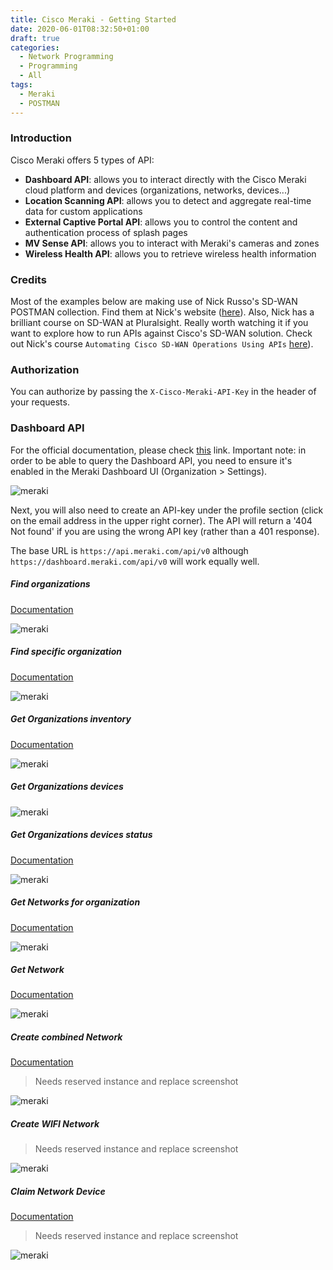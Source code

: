 ```yaml
---
title: Cisco Meraki - Getting Started
date: 2020-06-01T08:32:50+01:00
draft: true
categories:
  - Network Programming
  - Programming
  - All
tags:
  - Meraki
  - POSTMAN
---
```

### Introduction

Cisco Meraki offers 5 types of API:

- **Dashboard API**: allows you to interact directly with the Cisco Meraki cloud platform and devices (organizations, networks, devices...)
- **Location Scanning API**: allows you to detect and aggregate real-time data for custom applications
- **External Captive Portal API**: allows you to control the content and authentication process of splash pages
- **MV Sense API**: allows you to interact with Meraki's cameras and zones
- **Wireless Health API**: allows you to retrieve wireless health information

### Credits

Most of the examples below are making use of Nick Russo's SD-WAN POSTMAN collection. Find them at Nick's website ([here](http://njrusmc.net/jobaid/jobaid.html)). Also, Nick has a brilliant course on SD-WAN at Pluralsight. Really worth watching it if you want to explore how to run APIs against Cisco's SD-WAN solution. Check out Nick's course `Automating Cisco SD-WAN Operations Using APIs` [here](https://app.pluralsight.com/library/courses/automating-cisco-sd-wan-operations-using-apis/table-of-contents)).


### Authorization

You can authorize by passing the `X-Cisco-Meraki-API-Key` in the header of your requests.

### Dashboard API

For the official documentation, please check [this](https://developer.cisco.com/meraki/api/#/rest/guides/rest-api-quick-start) link. Important note: in order to be able to query the Dashboard API, you need to ensure it's enabled in the Meraki Dashboard UI (Organization > Settings).

![meraki](/images/2020-06-01-1a.png)

Next, you will also need to create an API-key under the profile section (click on the email address in the upper right corner). The API will return a '404 Not found' if you are using the wrong API key (rather than a 401 response).

The base URL is `https://api.meraki.com/api/v0` although `https://dashboard.meraki.com/api/v0` will work equally well.

##### Find organizations

[Documentation](https://developer.cisco.com/meraki/api/#/rest/api-endpoints/organizations/get-organizations)

![meraki](/images/2020-06-01-1.png)

##### Find specific organization

[Documentation](https://developer.cisco.com/meraki/api/#/rest/api-endpoints/organizations/get-organization)

![meraki](/images/2020-06-01-2.png)

##### Get Organizations inventory

[Documentation](https://developer.cisco.com/meraki/api/#/rest/api-endpoints/organizations/get-organization-inventory)

![meraki](/images/2020-06-01-3.png)

##### Get Organizations devices

![meraki](/images/2020-06-01-4.png)

##### Get Organizations devices status

[Documentation](https://developer.cisco.com/meraki/api/#/rest/api-endpoints/organizations/get-organization-device-statuses)

![meraki](/images/2020-06-01-5.png)

##### Get Networks for organization

[Documentation](https://developer.cisco.com/meraki/api/#/rest/api-endpoints/networks/get-organization-networks)

![meraki](/images/2020-06-01-6.png)

##### Get Network

[Documentation](https://developer.cisco.com/meraki/api/#/rest/api-endpoints/networks/get-network)

![meraki](/images/2020-06-01-7.png)

##### Create combined Network

[Documentation](https://developer.cisco.com/meraki/api/#/rest/api-endpoints/networks/combine-organization-networks)

> Needs reserved instance and replace screenshot

![meraki](/images/2020-06-01-8.png)


##### Create WIFI Network

> Needs reserved instance and replace screenshot

![meraki](/images/2020-06-01-9.png)

##### Claim Network Device

[Documentation](https://developer.cisco.com/meraki/api/#/rest/api-endpoints/devices/claim-network-devices)

> Needs reserved instance and replace screenshot

![meraki](/images/2020-06-01-10.png)
